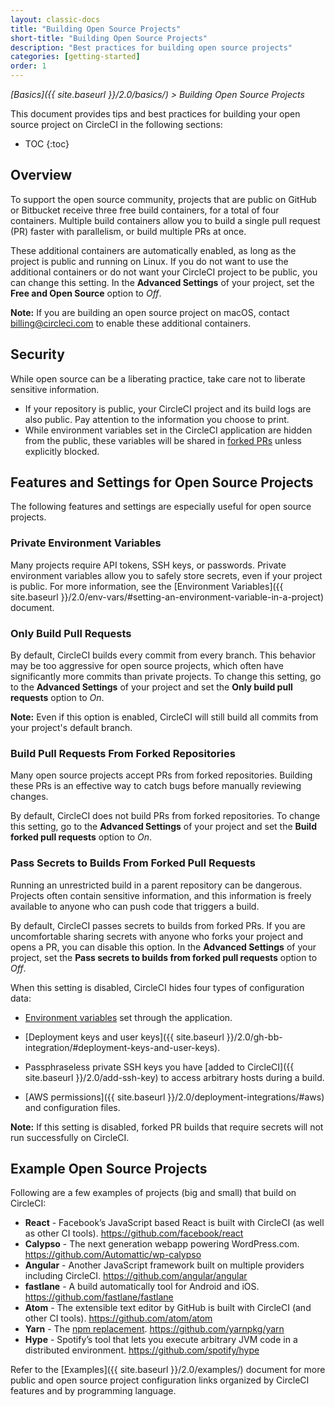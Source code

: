 ```yaml
---
layout: classic-docs
title: "Building Open Source Projects"
short-title: "Building Open Source Projects"
description: "Best practices for building open source projects"
categories: [getting-started]
order: 1
---
```


*[Basics]({{ site.baseurl }}/2.0/basics/) > Building Open Source Projects*

This document provides tips and best practices
for building your open source project on CircleCI in the following sections:

* TOC
{:toc}

## Overview

To support the open source community,
projects that are public on GitHub or Bitbucket
receive three free build containers,
for a total of four containers.
Multiple build containers allow you
to build a single pull request (PR) faster with parallelism,
or build multiple PRs at once.

These additional containers are automatically enabled,
as long as the project is public and running on Linux.
If you do not want to use the additional containers
or do not want your CircleCI project to be public,
you can change this setting.
In the **Advanced Settings** of your project,
set the **Free and Open Source** option to _Off_.

**Note:**
If you are building an open source project on macOS,
contact billing@circleci.com to enable these additional containers.

## Security

While open source can be a liberating practice,
take care not to liberate sensitive information.

- If your repository is public,
your CircleCI project and its build logs are also public.
Pay attention to the information you choose to print.
- While environment variables set in the CircleCI application are hidden from the public,
these variables will be shared in [forked PRs](#pass-secrets-to-builds-from-forked-pull-requests)
unless explicitly blocked.

## Features and Settings for Open Source Projects

The following features and settings are especially useful for open source projects.

### Private Environment Variables

Many projects require API tokens, SSH keys, or passwords.
Private environment variables allow you
to safely store secrets,
even if your project is public.
For more information,
see the [Environment Variables]({{ site.baseurl }}/2.0/env-vars/#setting-an-environment-variable-in-a-project) document.

### Only Build Pull Requests

By default, CircleCI builds every commit from every branch.
This behavior may be too aggressive for open source projects,
which often have significantly more commits than private projects.
To change this setting,
go to the **Advanced Settings** of your project
and set the **Only build pull requests** option to _On_.

**Note:**
Even if this option is enabled,
CircleCI will still build all commits from your project's default branch.

### Build Pull Requests From Forked Repositories

Many open source projects accept PRs from forked repositories.
Building these PRs is an effective way
to catch bugs before manually reviewing changes.

By default, CircleCI does not build PRs from forked repositories.
To change this setting,
go to the **Advanced Settings** of your project
and set the **Build forked pull requests** option to _On_.

### Pass Secrets to Builds From Forked Pull Requests

Running an unrestricted build in a parent repository can be dangerous.
Projects often contain sensitive information,
and this information is freely available to anyone
who can push code that triggers a build.

By default, CircleCI passes secrets to builds from forked PRs.
If you are uncomfortable sharing secrets with anyone who forks your project and opens a PR,
you can disable this option.
In the **Advanced Settings** of your project,
set the **Pass secrets to builds from forked pull requests** option to _Off_.

When this setting is disabled,
CircleCI hides four types of configuration data:

- [Environment variables](#private-environment-variables) set through the application.

- [Deployment keys and user keys]({{ site.baseurl }}/2.0/gh-bb-integration/#deployment-keys-and-user-keys).

- Passphraseless private SSH keys you have [added to CircleCI]({{ site.baseurl }}/2.0/add-ssh-key)
to access arbitrary hosts during a build.

- [AWS permissions]({{ site.baseurl }}/2.0/deployment-integrations/#aws) and configuration files.

**Note:**
If this setting is disabled,
forked PR builds that require secrets
will not run successfully on CircleCI.

## Example Open Source Projects 

Following are a few examples of projects (big and small) that build on CircleCI:

- **React** - Facebook’s JavaScript based React is built with CircleCI (as well as other CI tools). <https://github.com/facebook/react>
- **Calypso** - The next generation webapp powering WordPress.com. <https://github.com/Automattic/wp-calypso>
- **Angular** - Another JavaScript framework built on multiple providers including CircleCI. <https://github.com/angular/angular>
- **fastlane** - A build automatically tool for Android and iOS. <https://github.com/fastlane/fastlane>
- **Atom** - The extensible text editor by GitHub is built with CircleCI (and other CI tools). <https://github.com/atom/atom>
- **Yarn** - The [npm replacement](https://circleci.com/blog/why-are-developers-moving-to-yarn/). <https://github.com/yarnpkg/yarn>
- **Hype** - Spotify’s tool that lets you execute arbitrary JVM code in a distributed environment. <https://github.com/spotify/hype>

Refer to the [Examples]({{ site.baseurl }}/2.0/examples/) document for more public and open source project configuration links organized by CircleCI features and by programming language.
